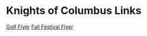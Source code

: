 # Knights of Columbus Links

[Golf Flyer](https://github.com/joelanghauser/kofclinkdocs/raw/main/Golf%20Flyer%20Color%203-27-23.pdf)
[Fall Festival Flyer](https://github.com/joelanghauser/kofclinkdocs/raw/main/We%20are%20one%20Halloween%202023%20V2.pdf)